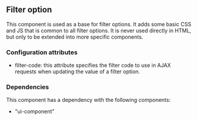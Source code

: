 ## Filter option
This component is used as a base for filter options. 
It adds some basic CSS and JS that is common to all filter options.
It is never used directly in HTML, but only to be extended into more specific components.

### Configuration attributes
- filter-code: this attribute specifies the filter code to use in AJAX requests when updating the value of 
a filter option.

### Dependencies
This component has a dependency with the following components:

- "ui-component"